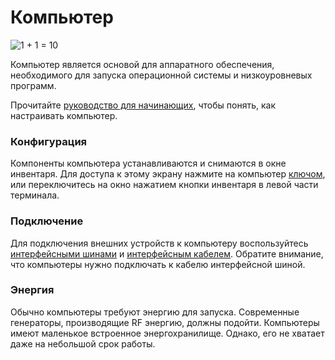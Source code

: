 # Компьютер
![1 + 1 = 10](block:oc2r:computer)

Компьютер является основой для аппаратного обеспечения, необходимого для запуска операционной системы и низкоуровневых программ.

Прочитайте [руководство для начинающих](../getting_started.md), чтобы понять, как настраивать компьютер.

### Конфигурация
Компоненты компьютера устанавливаются и снимаются в окне инвентаря. Для доступа к этому экрану нажмите на компьютер [ключом](../item/wrench.md), или переключитесь на окно нажатием кнопки инвентаря в левой части терминала.

### Подключение
Для подключения внешних устройств к компьютеру воспользуйтесь [интерфейсными шинами](bus_interface.md) и [интерфейсным кабелем](bus_cable.md). Обратите внимание, что компьютеры нужно подключать к кабелю интерфейсной шиной.

### Энергия
Обычно компьютеры требуют энергию для запуска. Современные генераторы, производящие RF энергию, должны подойти. Компьютеры имеют маленькое встроенное энергохранилище. Однако, его не хватает даже на небольшой срок работы.
